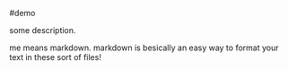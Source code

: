 #demo

some description.

me means markdown. markdown is besically an easy way to format your text in these sort of files!
